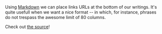 Using [Markdown][markdown] we can place links URLs at the bottom of our writings.
It's quite usefull when we want a nice format -- in which, for instance, phrases
do not trespass the awesome limit of 80 columns.

Check out [the source][source]!

[markdown]: https://daringfireball.net/projects/markdown/
[source]: https://raw.githubusercontent.com/geteloquent/til/master/markdown/links_at_the_bottom.md
